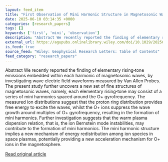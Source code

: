 ```yaml
---
layout: feed_item
title: "First Observation of Mini Harmonic Structure in Magnetosonic Waves"
date: 2025-06-10 03:14:35 +0000
categories: [research_papers]
tags: []
keywords: ['first', 'mini', 'observation']
description: "Abstract We recently reported the finding of elementary rising‐tone emissions embedded within each harmonic of magnetosonic waves, by investigating wave elec..."
external_url: https://agupubs.onlinelibrary.wiley.com/doi/10.1029/2025GL114908?af=R
is_feed: true
source_feed: "Wiley: Geophysical Research Letters: Table of Contents"
feed_category: "research_papers"
---
```


Abstract We recently reported the finding of elementary rising‐tone emissions embedded within each harmonic of magnetosonic waves, by investigating wave electric field waveforms measured by Van Allen Probes. The present study further uncovers a new set of fine structures of magnetosonic waves, namely, each elementary rising‐tone may consist of a series of mini harmonics spaced around the O+ gyrofrequency. The measured ion distributions suggest that the proton ring distribution provides free energy to excite the waves, whilst the O+ ions suppress the wave growth around multiples of O+ gyrofrequency, resulting in the formation of mini harmonics. Further investigation suggests that the warm plasma dispersion relation, that is, the ion Bernstein mode instabilities, may contribute to the formation of mini harmonics. The mini harmonic structure implies a new mechanism of energy redistribution among ion species in space plasmas, potentially providing a new acceleration mechanism for O+ ions in the magnetosphere.

[Read original article](https://agupubs.onlinelibrary.wiley.com/doi/10.1029/2025GL114908?af=R)
